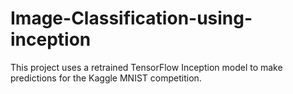 # Image-Classification-using-inception
This project uses a retrained TensorFlow Inception model to make predictions for the Kaggle MNIST competition.
